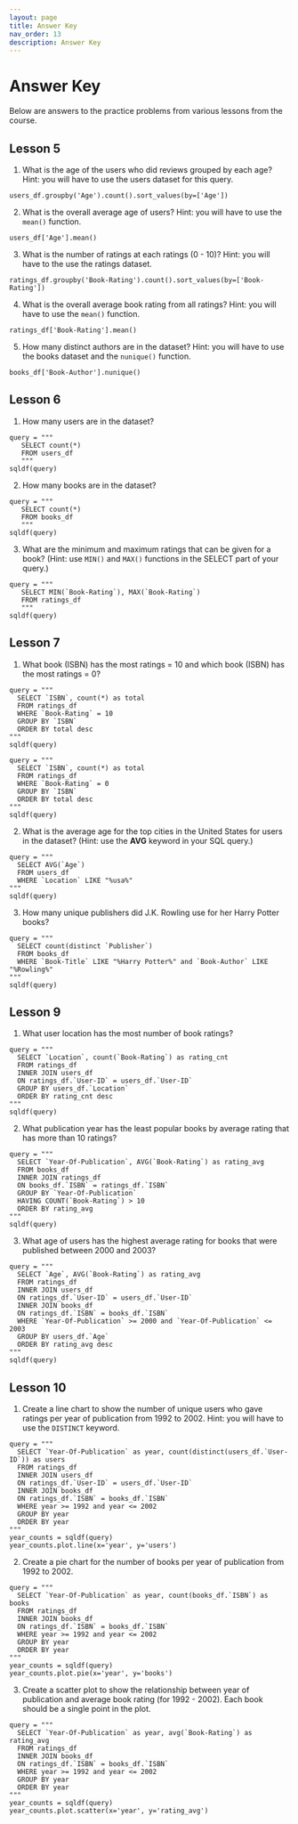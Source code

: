 ```yaml
---
layout: page
title: Answer Key
nav_order: 13
description: Answer Key
---
```

# Answer Key
Below are answers to the practice problems from various lessons from the course.

## Lesson 5

1. What is the age of the users who did reviews grouped by each age?  Hint: you will have to use the users dataset for this query.
```
users_df.groupby('Age').count().sort_values(by=['Age'])
```

2. What is the overall average age of users?  Hint: you will have to use the `mean()` function.
```
users_df['Age'].mean()
```

3. What is the number of ratings at each ratings (0 - 10)?  Hint: you will have to the use the ratings dataset.
```
ratings_df.groupby('Book-Rating').count().sort_values(by=['Book-Rating'])
```

4. What is the overall average book rating from all ratings?  Hint: you will have to use the `mean()` function.
```
ratings_df['Book-Rating'].mean()
```

5. How many distinct authors are in the dataset?  Hint: you will have to use the books dataset and the `nunique()` function.
```
books_df['Book-Author'].nunique()
```

## Lesson 6

1. How many users are in the dataset?
```
query = """
   SELECT count(*)
   FROM users_df
   """
sqldf(query)
```

2. How many books are in the dataset?
```
query = """
   SELECT count(*)
   FROM books_df
   """
sqldf(query)
```

3. What are the minimum and maximum ratings that can be given for a book?  (Hint: use `MIN()` and `MAX()` functions in the SELECT part of your query.)
```
query = """
   SELECT MIN(`Book-Rating`), MAX(`Book-Rating`)
   FROM ratings_df
   """
sqldf(query)
```

## Lesson 7

1. What book (ISBN) has the most ratings = 10 and which book (ISBN) has the most ratings = 0?

```
query = """
  SELECT `ISBN`, count(*) as total
  FROM ratings_df
  WHERE `Book-Rating` = 10
  GROUP BY `ISBN`
  ORDER BY total desc
"""
sqldf(query)

query = """
  SELECT `ISBN`, count(*) as total
  FROM ratings_df
  WHERE `Book-Rating` = 0
  GROUP BY `ISBN`
  ORDER BY total desc
"""
sqldf(query)
```

2. What is the average age for the top cities in the United States for users in the dataset? (Hint: use the **AVG** keyword in your SQL query.)
```
query = """
  SELECT AVG(`Age`)
  FROM users_df
  WHERE `Location` LIKE "%usa%"
"""
sqldf(query)
```

3. How many unique publishers did J.K. Rowling use for her Harry Potter books?
```
query = """
  SELECT count(distinct `Publisher`)
  FROM books_df
  WHERE `Book-Title` LIKE "%Harry Potter%" and `Book-Author` LIKE "%Rowling%"
"""
sqldf(query)
```

## Lesson 9

1. What user location has the most number of book ratings?
```
query = """
  SELECT `Location`, count(`Book-Rating`) as rating_cnt
  FROM ratings_df
  INNER JOIN users_df
  ON ratings_df.`User-ID` = users_df.`User-ID`
  GROUP BY users_df.`Location`
  ORDER BY rating_cnt desc
"""
sqldf(query)
```

2. What publication year has the least popular books by average rating that has more than 10 ratings?
```
query = """
  SELECT `Year-Of-Publication`, AVG(`Book-Rating`) as rating_avg
  FROM books_df
  INNER JOIN ratings_df
  ON books_df.`ISBN` = ratings_df.`ISBN`
  GROUP BY `Year-Of-Publication`
  HAVING COUNT(`Book-Rating`) > 10
  ORDER BY rating_avg
"""
sqldf(query)
```

3. What age of users has the highest average rating for books that were published between 2000 and 2003?
```
query = """
  SELECT `Age`, AVG(`Book-Rating`) as rating_avg
  FROM ratings_df
  INNER JOIN users_df
  ON ratings_df.`User-ID` = users_df.`User-ID`
  INNER JOIN books_df
  ON ratings_df.`ISBN` = books_df.`ISBN`
  WHERE `Year-Of-Publication` >= 2000 and `Year-Of-Publication` <= 2003
  GROUP BY users_df.`Age`
  ORDER BY rating_avg desc
"""
sqldf(query)
```

## Lesson 10

1. Create a line chart to show the number of unique users who gave ratings per year of publication from 1992 to 2002.  Hint: you will have to use the `DISTINCT` keyword.
```
query = """
  SELECT `Year-Of-Publication` as year, count(distinct(users_df.`User-ID`)) as users
  FROM ratings_df
  INNER JOIN users_df
  ON ratings_df.`User-ID` = users_df.`User-ID`
  INNER JOIN books_df
  ON ratings_df.`ISBN` = books_df.`ISBN`
  WHERE year >= 1992 and year <= 2002
  GROUP BY year
  ORDER BY year
"""
year_counts = sqldf(query)
year_counts.plot.line(x='year', y='users')
```

2. Create a pie chart for the number of books per year of publication from 1992 to 2002.  
```
query = """
  SELECT `Year-Of-Publication` as year, count(books_df.`ISBN`) as books
  FROM ratings_df
  INNER JOIN books_df
  ON ratings_df.`ISBN` = books_df.`ISBN`
  WHERE year >= 1992 and year <= 2002
  GROUP BY year
  ORDER BY year
"""
year_counts = sqldf(query)
year_counts.plot.pie(x='year', y='books')
```

3. Create a scatter plot to show the relationship between year of publication and average book rating (for 1992 - 2002).  Each book should be a single point in the plot.
```
query = """
  SELECT `Year-Of-Publication` as year, avg(`Book-Rating`) as rating_avg
  FROM ratings_df
  INNER JOIN books_df
  ON ratings_df.`ISBN` = books_df.`ISBN`
  WHERE year >= 1992 and year <= 2002
  GROUP BY year
  ORDER BY year
"""
year_counts = sqldf(query)
year_counts.plot.scatter(x='year', y='rating_avg')
```

